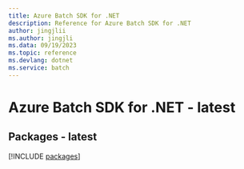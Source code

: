 ```yaml
---
title: Azure Batch SDK for .NET
description: Reference for Azure Batch SDK for .NET
author: jingjlii
ms.author: jingjli
ms.data: 09/19/2023
ms.topic: reference
ms.devlang: dotnet
ms.service: batch
---
```

# Azure Batch SDK for .NET - latest
## Packages - latest
[!INCLUDE [packages](batch-index.md)]